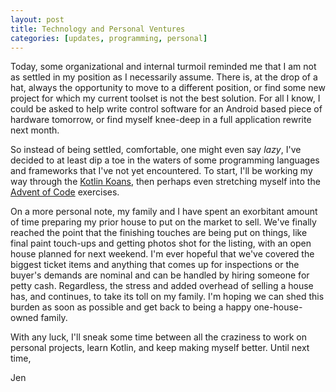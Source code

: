 ```yaml
---
layout: post
title: Technology and Personal Ventures
categories: [updates, programming, personal]
---
```


Today, some organizational and internal turmoil reminded me that I am not as settled in my position as I necessarily assume. There is, at the drop of a hat, always the opportunity to move to a different position, or find some new project for which my current toolset is not the best solution. For all I know, I could be asked to help write control software for an Android based piece of hardware tomorrow, or find myself knee-deep in a full application rewrite next month.

So instead of being settled, comfortable, one might even say _lazy_, I've decided to at least dip a toe in the waters of some programming languages and frameworks that I've not yet encountered. To start, I'll be working my way through the [Kotlin Koans](https://try.kotlinlang.org), then perhaps even stretching myself into the [Advent of Code](http://adventofcode.com/) exercises.

On a more personal note, my family and I have spent an exorbitant amount of time preparing my prior house to put on the market to sell. We've finally reached the point that the finishing touches are being put on things, like final paint touch-ups and getting photos shot for the listing, with an open house planned for next weekend. I'm ever hopeful that we've covered the biggest ticket items and anything that comes up for inspections or the buyer's demands are nominal and can be handled by hiring someone for petty cash. Regardless, the stress and added overhead of selling a house has, and continues, to take its toll on my family. I'm hoping we can shed this burden as soon as possible and get back to being a happy one-house-owned family.

With any luck, I'll sneak some time between all the craziness to work on personal projects, learn Kotlin, and keep making myself better. Until next time,

Jen
